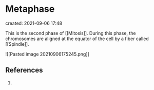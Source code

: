 # Metaphase
created: 2021-09-06 17:48

This is the second phase of [[Mitosis]]. During this phase, the chromosomes are aligned at the equator of the cell by a fiber called [[Spindle]]. 

![[Pasted image 20210906175245.png]]

## References
1. 